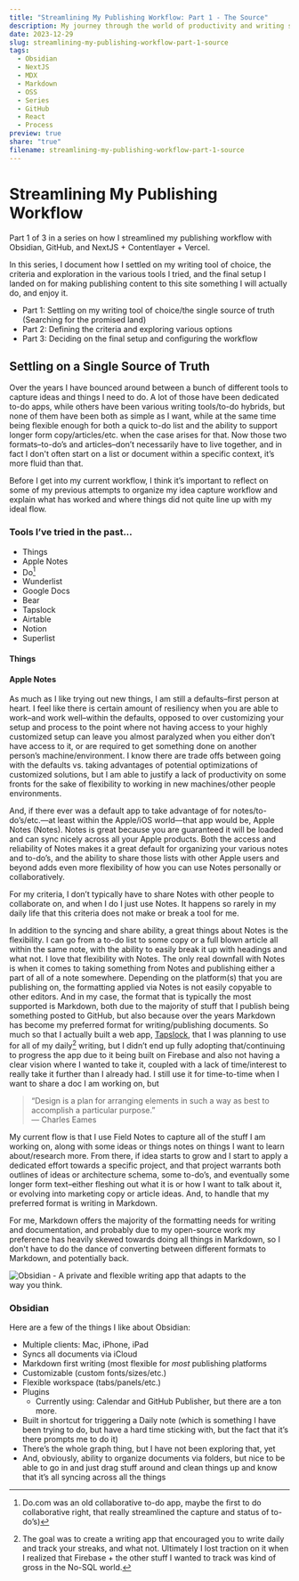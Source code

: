 ```yaml
---
title: "Streamlining My Publishing Workflow: Part 1 - The Source"
description: My journey through the world of productivity and writing software and what I ultimately settled on.
date: 2023-12-29
slug: streamlining-my-publishing-workflow-part-1-source
tags:
  - Obsidian
  - NextJS
  - MDX
  - Markdown
  - OSS
  - Series
  - GitHub
  - React
  - Process
preview: true
share: "true"
filename: streamlining-my-publishing-workflow-part-1-source
---
```


# Streamlining My Publishing Workflow
<Subheading>Part 1 of 3 in a series on how I streamlined my publishing workflow with Obsidian, GitHub, and NextJS + Contentlayer + Vercel.</Subheading>

In this series, I document how I settled on my writing tool of choice, the criteria and exploration in the various tools I tried, and the final setup I landed on for making publishing content to this site something I will actually do, and enjoy it.

- Part 1: Settling on my writing tool of choice/the single source of truth (Searching for the promised land)
- Part 2: Defining the criteria and exploring various options
- Part 3: Deciding on the final setup and configuring the workflow

## Settling on a Single Source of Truth
Over the years I have bounced around between a bunch of different tools to capture ideas and things I need to do. A lot of those have been dedicated to-do apps, while others have been various writing tools/to-do hybrids, but none of them have been both as simple as I want, while at the same time being flexible enough for both a quick to-do list and the ability to support longer form copy/articles/etc. when the case arises for that. Now those two formats–to-do’s and articles–don’t necessarily have to live together, and in fact I don't often start on a list or document within a specific context, it’s more fluid than that.

Before I get into my current workflow, I think it’s important to reflect on some of my previous attempts to organize my idea capture workflow and explain what has worked and where things did not quite line up with my ideal flow.
### Tools I’ve tried in the past...
- Things
- Apple Notes
- Do[^1]
- Wunderlist
- Google Docs
- Bear
- Tapslock
- Airtable
- Notion
- Superlist

#### Things


#### Apple Notes
As much as I like trying out new things, I am still a defaults–first person at heart. I feel like there is certain amount of resiliency when you are able to work–and work well–within the defaults, opposed to over customizing your setup and process to the point where not having access to your highly customized setup can leave you almost paralyzed when you either don’t have access to it, or are required to get something done on another person’s machine/environment. I know there are trade offs between going with the defaults vs. taking advantages of potential optimizations of customized solutions, but I am able to justify a lack of productivity on some fronts for the sake of flexibility to working in new machines/other people environments.

And, if there ever was a default app to take advantage of for notes/to-do’s/etc.—at least within the Apple/iOS world—that app would be, Apple Notes (Notes). Notes is great because you are guaranteed it will be loaded and can sync nicely across all your Apple products. Both the access and reliability of Notes makes it a great default for organizing your various notes and to-do’s, and the ability to share those lists with other Apple users and beyond adds even more flexibility of how you can use Notes personally or collaboratively.

For my criteria, I don’t typically have to share Notes with other people to collaborate on, and when I do I just use Notes. It happens so rarely in my daily life that this criteria does not make or break a tool for me.

In addition to the syncing and share ability, a great things about Notes is the flexibility. I can go from a to-do list to some copy or a full blown article all within the same note, with the ability to easily break it up with headings and what not. I love that flexibility with Notes. The only real downfall with Notes is when it comes to taking  something from Notes and publishing either a part of all of a note somewhere. Depending on the platform(s) that you are publishing on, the formatting applied via Notes is not easily copyable to other editors. And in my case, the format that is typically the most supported is Markdown, both due to the majority of stuff that I publish being something posted to GitHub, but also because over the years Markdown has become my preferred format for writing/publishing documents. So much so that I actually built a web app, [Tapslock](https://www.tapslock.com), that I was planning to use for all of my daily[^2] writing, but I didn’t end up fully adopting that/continuing to progress the app due to it being built on Firebase and also not having a clear vision where I wanted to take it, coupled with a lack of time/interest to really take it further than I already had. I still use it for time-to-time when I want to share a doc I am working on, but 

>“Design is a plan for arranging elements in such a way as best to accomplish a particular purpose.”  
― Charles Eames

My current flow is that I use Field Notes to capture all of the stuff I am working on, along with some ideas or things notes on things I want to learn about/research more. From there, if idea starts to grow and I start to apply a dedicated effort towards a specific project, and that project warrants both outlines of ideas or architecture schema, some to-do’s, and eventually some longer form text–either fleshing out what it is or how I want to talk about it, or evolving into marketing copy or article ideas. And, to handle that my preferred format is writing in Markdown.

For me, Markdown offers the majority of the formatting needs for writing and documentation, and probably due to my open-source work my preference has heavily skewed towards doing all things in Markdown, so I don't have to do the dance of converting between different formats to Markdown, and potentially back.


![Obsidian - A private and flexible writing app that adapts to the way you think.](obsidian.svg "Obsidian - A private and flexible writing app that adapts to the way you think.")
### Obsidian


Here are a few of the things I like about Obsidian:

- Multiple clients: Mac, iPhone, iPad
- Syncs all documents via iCloud
- Markdown first writing (most flexible for _most_ publishing platforms
- Customizable (custom fonts/sizes/etc.)
- Flexible workspace (tabs/panels/etc.)
- Plugins
	- Currently using: Calendar and GitHub Publisher, but there are a ton more.
- Built in shortcut for triggering a Daily note (which is something I have been trying to do, but have a hard time sticking with, but the fact that it’s there prompts me to do it)
- There’s the whole graph thing, but I have not been exploring that, yet
- And, obviously, ability to organize documents via folders, but nice to be able to go in and just drag stuff around and clean things up and know that it’s all syncing across all the things


[^1]: Do.com was an old collaborative to-do app, maybe the first to do collaborative right, that really streamlined the capture and status of to-do’s)
[^2]: The goal was to create a writing app that encouraged you to write daily and track your streaks, and what not. Ultimately I lost traction on it when I realized that Firebase + the other stuff I wanted to track was kind of gross in the No-SQL world. 